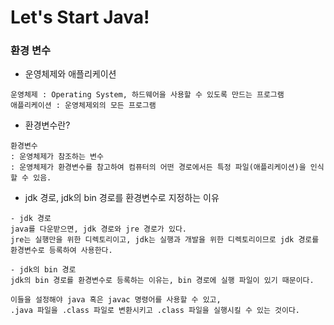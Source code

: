 # Let's Start Java!

### 환경 변수
- 운영체제와 애플리케이션
```
운영체제 : Operating System, 하드웨어을 사용할 수 있도록 만드는 프로그램
애플리케이션 : 운영체제외의 모든 프로그램
```
- 환경변수란?
```
환경변수
: 운영체제가 참조하는 변수
: 운영체제가 환경변수를 참고하여 컴퓨터의 어떤 경로에서든 특정 파일(애플리케이션)을 인식할 수 있음.
```
- jdk 경로, jdk의 bin 경로를 환경변수로 지정하는 이유
```
- jdk 경로
java를 다운받으면, jdk 경로와 jre 경로가 있다.
jre는 실행만을 위한 디렉토리이고, jdk는 실행과 개발을 위한 디렉토리이므로 jdk 경로를 환경변수로 등록하여 사용한다.

- jdk의 bin 경로
jdk의 bin 경로를 환경변수로 등록하는 이유는, bin 경로에 실행 파일이 있기 때문이다.

이들을 설정해야 java 혹은 javac 명령어를 사용할 수 있고,
.java 파일을 .class 파일로 변환시키고 .class 파일을 실행시킬 수 있는 것이다.
```